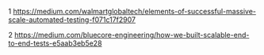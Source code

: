 1 https://medium.com/walmartglobaltech/elements-of-successful-massive-scale-automated-testing-f071c17f2907

2 https://medium.com/bluecore-engineering/how-we-built-scalable-end-to-end-tests-e5aab3eb5e28

